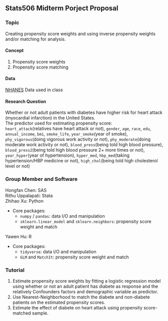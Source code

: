 ## Stats506 Midterm Porject Proposal

### Topic
Creating propensity score weights and using inverse propensity weights and/or matching for analysis.

#### Concept
1. Propensity score weights
2. Propensity score matching
   
#### Data
[NHANES](https://www.cdc.gov/nchs/nhanes/index.htm) Data used in class

#### Research Question
Whether or not adult patients with diabetes have higher risk for heart attack (myocardial infarction) in the United States.  
The predictor used for estimating propensity score:  
`heart_attack`(relatives have heart attack or not), `gender`, `age`, `race`, `edu`, `annual_income`, `bmi`, `smoke_life`, `year_smoke`(year of smoke), `phy_vigorous`(doing vigorous work activity or not), `phy_moderate`(doing moderate work activity or not), `blood_press`(being told high blood pressure), `blood_press2`(being told high blood pressure 2+ more times or not), `year_hyper`(year of hypertension), `hyper_med`, `hbp_med`(taking hypertension/HBP medicine or not), `high_chol`(being told high cholesterol level or not)


### Group Member and Software
Hongfan Chen: SAS  
Rithu Uppalapati: Stata  
Zhihao Xu: Python
- Core packages: 
    - `numpy` / `pandas`: data I/O and manipulation  
    - `sklearn.linear_model` and `sklearn.neighbors`: propensity score weight and match  

Yawen Hu: R
- Core packages: 
    - `tidyverse`: data I/O and manipulation  
    - `GLM` and `MatchIt`: propensity score weight and match 

### Tutorial
1. Estimate propensity score weights by fitting a logistic regression model using whether or not an adult patient has diabete as response and the relatively Confounders factors and demographic variable as predictor.
2. Use Nearest-Neighborhood to match the diabete and non-diabete patients on the estimated propensity scores.
3. Estimate the effect of diabete on heart attack using propensity score-matched sample.